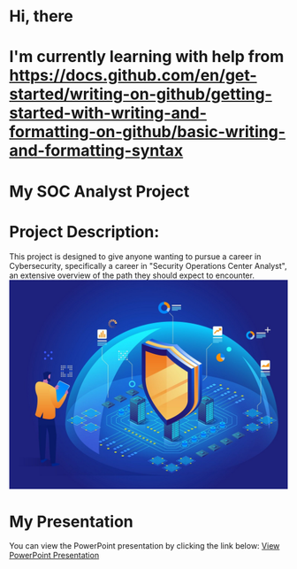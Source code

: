 # Hi, there
# I'm currently learning with help from https://docs.github.com/en/get-started/writing-on-github/getting-started-with-writing-and-formatting-on-github/basic-writing-and-formatting-syntax 
# My SOC Analyst Project
# Project Description: 
This project is designed to give anyone wanting to pursue a career in Cybersecurity, specifically a career in "Security Operations Center Analyst", an extensive overview of the path they should expect to encounter.  
![SOC Pic](https://github.com/Chillyjhm23/chilly-world/blob/main/SOC-analyst%20pic.jpg?raw=true)
# My Presentation
You can view the PowerPoint presentation by clicking the link below:
[View PowerPoint Presentation](https://github.com/your-username/your-repo/raw/main/presentation.pptx)
